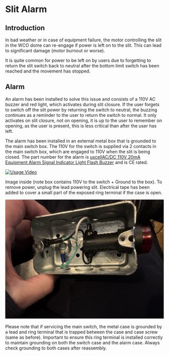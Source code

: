 # Slit Alarm

## Introduction

In bad weather or in case of equipment failure, the motor controlling the slit in the WCO dome can re-engage if power is left on to the slit.  This can lead to significant damage (motor burnout or worse).

It is quite common for power to be left on by users due to forgetting to return the slit switch back to neutral after the bottom limit switch has been reached and the movement has stopped.

## Alarm

An alarm has been installed to solve this issue and consists of a 110V AC buzzer and red light, which activates during slit closure.  If the user forgets to switch off the slit power by returning the switch to neutral, the buzzing continues as a reminder to the user to return the switch to normal.  It only activates on slit closure, not on opening, it is up to the user to remember on opening, as the user is present, this is less critical than after the user has left.

The alarm has been installed in an external metal box that is grounded to the main switch box. The 110V for the switch is supplied via 2 contacts in the main switch box, which are engaged to 110V when the slit is being closed. The part number for the alarm is [uxcellAC/DC 110V 20mA Equipment Alarm Signal Indicator Light Flash Buzzer](https://www.amazon.ca/dp/B015SK2OM8?ref=ppx_yo2ov_dt_b_fed_asin_title) and is CE rated.

[![Usage Video](https://raw.githubusercontent.com/ChasinSpin/SkyPilot/main/dome/SlitAlarm/IMG_96969.JPG)](https://raw.githubusercontent.com/ChasinSpin/SkyPilot/main/dome/SlitAlarm/IMG_9700.MOV)

Image inside (note box contains 110V to the switch + Ground to the box). To remove power, unplug the lead powering slit.  Electrical tape has been added to cover a small part of the exposed ring terminal if the case is open.

![Inside Box](IMG_9696.JPG)

Please note that if servicing the main switch, the metal case is grounded by a lead and ring terminal that is trapped between the case and case screw (same as before).  Important to ensure this ring terminal is installed correctly to maintain grounding on both the switch case and the alarm case.  Always check grounding to both cases after reassembly.